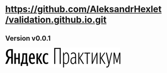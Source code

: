 # https://github.com/AleksandrHexlet/validation.github.io.git
## Version v0.0.1
![Praktikum Logo](/logo.svg)
